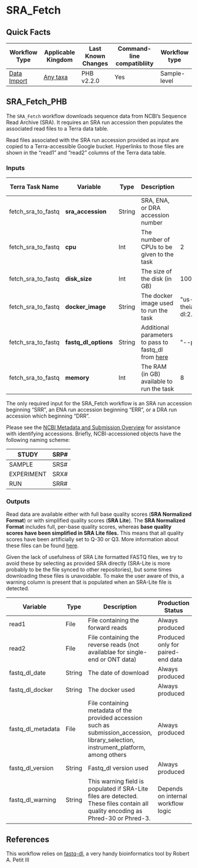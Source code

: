 # SRA_Fetch

## Quick Facts

| **Workflow Type** | **Applicable Kingdom** | **Last Known Changes** | **Command-line compatibliity** | **Workflow type** |
|---|---|---|---|---|
| [Data Import](../../workflows_overview/workflows-type.md/#data-import) | [Any taxa](../../workflows_overview/workflows-kingdom.md/#any-taxa) | PHB v2.2.0 | Yes | Sample-level |

## SRA_Fetch_PHB

The `SRA_Fetch` workflow downloads sequence data from NCBI’s Sequence Read Archive (SRA). It requires an SRA run accession then populates the associated read files to a Terra data table.


Read files associated with the SRA run accession provided as input are copied to a Terra-accessible Google bucket. Hyperlinks to those files are shown in the “read1” and “read2” columns of the Terra data table.

### Inputs

| **Terra Task Name** | **Variable** | **Type** | **Description** | **Default attribute** | **Terra Status** |
|---|---|---|---|---|---|
| fetch_sra_to_fastq | **sra_accession** | String | SRA, ENA, or DRA accession number | | Required |
| fetch_sra_to_fastq | **cpu** | Int | The number of CPUs to be given to the task | 2 | Optional |
| fetch_sra_to_fastq | **disk_size** | Int | The size of the disk (in GB) | 100 | Optional |
| fetch_sra_to_fastq | **docker_image** | String | The docker image used to run the task | "us-docker.pkg.dev/general-theiagen/biocontainers/fastq-dl:2.0.4--pyhdfd78af_0” | Optional |
| fetch_sra_to_fastq | **fastq_dl_options** | String | Additional parameters to pass to fastq_dl from [here](https://github.com/rpetit3/fastq-dl?tab=readme-ov-file#usage) | "--provider sra" | Optional |
| fetch_sra_to_fastq | **memory** | Int | The RAM (in GB) available to run the task | 8 | Optional |

The only required input for the SRA_Fetch workflow is an SRA run accession beginning “SRR”, an ENA run accession beginning “ERR”, or a DRA run accession which beginning “DRR”.

Please see the [NCBI Metadata and Submission Overview](https://www.ncbi.nlm.nih.gov/sra/docs/submitmeta/) for assistance with identifying accessions. Briefly, NCBI-accessioned objects have the following naming scheme:

| STUDY | SRP# |
| --- | --- |
| SAMPLE | SRS# |
| EXPERIMENT | SRX# |
| RUN  | SRR# |

### Outputs

Read data are available either with full base quality scores (**SRA Normalized Format**) or with simplified quality scores (**SRA Lite**). The **SRA Normalized Format** includes full, per-base quality scores, whereas **base quality scores** **have been simplified in SRA Lite files.** This means that all quality scores have been artificially set to Q-30 or Q3. More information about these files can be found [here](https://www.ncbi.nlm.nih.gov/sra/docs/sra-data-formats/).

Given the lack of usefulness of SRA Lite formatted FASTQ files, we try to avoid these by selecting as provided SRA directly (SRA-Lite is more probably to be the file synced to other repositories), but some times downloading these files is unavoidable. To make the user aware of this, a warning column is present that is populated when an SRA-Lite file is detected.

| **Variable** | **Type** | **Description** | **Production Status** |
|---|---|---|---|
| read1 | File | File containing the forward reads | Always produced |
| read2 | File | File containing the reverse reads (not availablae for single-end or ONT data) | Produced only for paired-end data |
| fastq_dl_date | String | The date of download | Always produced |
| fastq_dl_docker | String | The docker used | Always produced |
| fastq_dl_metadata | File | File containing metadata of the provided accession such as submission_accession, library_selection, instrument_platform, among others | Always produced |
| fastq_dl_version | String | Fastq_dl version used | Always produced |
| fastq_dl_warning | String |  This warning field is populated if SRA-Lite files are detected. These files contain all quality encoding as Phred-30 or Phred-3. | Depends on internal workflow logic |

## References

This workflow relies on [fastq-dl](https://github.com/rpetit3/fastq-dl), a very handy bioinformatics tool by Robert A. Petit III